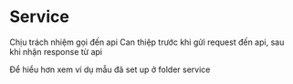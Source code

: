 # Service
Chịu trách nhiệm gọi đến api
Can thiệp trước khi gửi request đến api, sau khi nhận response từ api

Để hiểu hơn xem ví dụ mẫu đã set up ở folder service